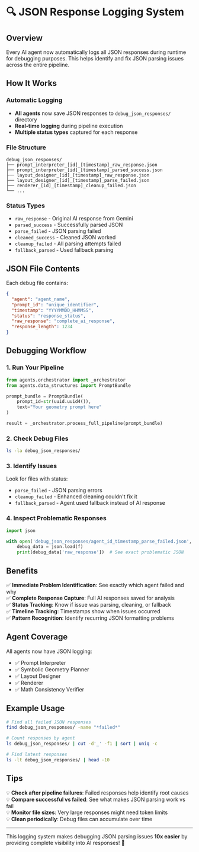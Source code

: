 # 🔍 JSON Response Logging System

## Overview

Every AI agent now automatically logs all JSON responses during runtime for debugging purposes. This helps identify and fix JSON parsing issues across the entire pipeline.

## How It Works

### Automatic Logging
- **All agents** now save JSON responses to `debug_json_responses/` directory
- **Real-time logging** during pipeline execution
- **Multiple status types** captured for each response

### File Structure
```
debug_json_responses/
├── prompt_interpreter_[id]_[timestamp]_raw_response.json
├── prompt_interpreter_[id]_[timestamp]_parsed_success.json
├── layout_designer_[id]_[timestamp]_raw_response.json
├── layout_designer_[id]_[timestamp]_parse_failed.json
├── renderer_[id]_[timestamp]_cleanup_failed.json
└── ...
```

### Status Types
- `raw_response` - Original AI response from Gemini
- `parsed_success` - Successfully parsed JSON
- `parse_failed` - JSON parsing failed
- `cleaned_success` - Cleaned JSON worked
- `cleanup_failed` - All parsing attempts failed
- `fallback_parsed` - Used fallback parsing

## JSON File Contents

Each debug file contains:
```json
{
  "agent": "agent_name",
  "prompt_id": "unique_identifier", 
  "timestamp": "YYYYMMDD_HHMMSS",
  "status": "response_status",
  "raw_response": "complete_ai_response",
  "response_length": 1234
}
```

## Debugging Workflow

### 1. Run Your Pipeline
```python
from agents.orchestrator import _orchestrator
from agents.data_structures import PromptBundle

prompt_bundle = PromptBundle(
    prompt_id=str(uuid.uuid4()),
    text="Your geometry prompt here"
)

result = _orchestrator.process_full_pipeline(prompt_bundle)
```

### 2. Check Debug Files
```bash
ls -la debug_json_responses/
```

### 3. Identify Issues
Look for files with status:
- `parse_failed` - JSON parsing errors
- `cleanup_failed` - Enhanced cleaning couldn't fix it
- `fallback_parsed` - Agent used fallback instead of AI response

### 4. Inspect Problematic Responses
```python
import json

with open('debug_json_responses/agent_id_timestamp_parse_failed.json', 'r') as f:
    debug_data = json.load(f)
    print(debug_data['raw_response'])  # See exact problematic JSON
```

## Benefits

✅ **Immediate Problem Identification**: See exactly which agent failed and why  
✅ **Complete Response Capture**: Full AI responses saved for analysis  
✅ **Status Tracking**: Know if issue was parsing, cleaning, or fallback  
✅ **Timeline Tracking**: Timestamps show when issues occurred  
✅ **Pattern Recognition**: Identify recurring JSON formatting problems  

## Agent Coverage

All agents now have JSON logging:
- ✅ Prompt Interpreter
- ✅ Symbolic Geometry Planner  
- ✅ Layout Designer
- ✅ Renderer
- ✅ Math Consistency Verifier

## Example Usage

```bash
# Find all failed JSON responses
find debug_json_responses/ -name "*failed*"

# Count responses by agent
ls debug_json_responses/ | cut -d'_' -f1 | sort | uniq -c

# Find latest responses
ls -lt debug_json_responses/ | head -10
```

## Tips

💡 **Check after pipeline failures**: Failed responses help identify root causes  
💡 **Compare successful vs failed**: See what makes JSON parsing work vs fail  
💡 **Monitor file sizes**: Very large responses might need token limits  
💡 **Clean periodically**: Debug files can accumulate over time  

---

This logging system makes debugging JSON parsing issues **10x easier** by providing complete visibility into AI responses! 🎯 